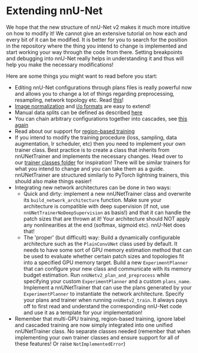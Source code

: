 # Extending nnU-Net
We hope that the new structure of nnU-Net v2 makes it much more intuitive on how to modify it! We cannot give an 
extensive tutorial on how each and every bit of it can be modified. It is better for you to search for the position 
in the repository where the thing you intend to change is implemented and start working your way through the code from 
there. Setting breakpoints and debugging into nnU-Net really helps in understanding it and thus will help you make the 
necessary modifications!

Here are some things you might want to read before you start:
- Editing nnU-Net configurations through plans files is really powerful now and allows you to change a lot of things regarding 
preprocessing, resampling, network topology etc. Read [this](explanation_plans_files.md)!
- [Image normalization](explanation_normalization.md) and [i/o formats](dataset_format.md#supported-file-formats) are easy to extend!
- Manual data splits can be defined as described [here](manual_data_splits.md)
- You can chain arbitrary configurations together into cascades, see [this again](explanation_plans_files.md)
- Read about our support for [region-based training](region_based_training.md)
- If you intend to modify the training procedure (loss, sampling, data augmentation, lr scheduler, etc) then you need 
to implement your own trainer class. Best practice is to create a class that inherits from nnUNetTrainer and 
implements the necessary changes. Head over to our [trainer classes folder](../nnunetv2/training/nnUNetTrainer) for 
inspiration! There will be similar trainers for what you intend to change and you can take them as a guide. nnUNetTrainer 
are structured similarly to PyTorch lightning trainers, this should also make things easier!
- Integrating new network architectures can be done in two ways:
  - Quick and dirty: implement a new nnUNetTrainer class and overwrite its `build_network_architecture` function. 
  Make sure your architecture is compatible with deep supervision (if not, use `nnUNetTrainerNoDeepSupervision`
  as basis!) and that it can handle the patch sizes that are thrown at it! Your architecture should NOT apply any 
  nonlinearities at the end (softmax, sigmoid etc). nnU-Net does that! 
  - The 'proper' (but difficult) way: Build a dynamically configurable architecture such as the `PlainConvUNet` class 
  used by default. It needs to have some sort of GPU memory estimation method that can be used to evaluate whether 
  certain patch sizes and 
  topologies fit into a specified GPU memory target. Build a new `ExperimentPlanner` that can configure your new 
  class and communicate with its memory budget estimation. Run `nnUNetv2_plan_and_preprocess` while specifying your 
  custom `ExperimentPlanner` and a custom `plans_name`. Implement a nnUNetTrainer that can use the plans generated by 
  your `ExperimentPlanner` to instantiate the network architecture. Specify your plans and trainer when running `nnUNetv2_train`. 
  It always pays off to first read and understand the corresponding nnU-Net code and use it as a template for your implementation!
- Remember that multi-GPU training, region-based training, ignore label and cascaded training are now simply integrated 
into one unified nnUNetTrainer class. No separate classes needed (remember that when implementing your own trainer 
classes and ensure support for all of these features! Or raise `NotImplementedError`)

[//]: # (- Read about our support for [ignore label]&#40;ignore_label.md&#41; and [region-based training]&#40;region_based_training.md&#41;)
